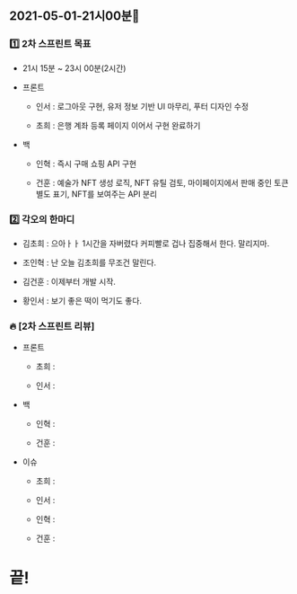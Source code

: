 ## 2021-05-01-21시00분🌟

### 1️⃣ 2차 스프린트 목표

* 21시 15분 ~ 23시 00분(2시간)

* 프론트

    * 인서 : 로그아웃 구현, 유저 정보 기반 UI 마무리, 푸터 디자인 수정

    * 초희 : 은행 계좌 등록 페이지 이어서 구현 완료하기

* 백

    * 인혁 : 즉시 구매 쇼핑 API 구현

    * 건훈 : 예술가 NFT 생성 로직, NFT 유틸 검토, 마이페이지에서 판매 중인 토큰 별도 표기, NFT를 보여주는 API 분리

### 2️⃣ 각오의 한마디

* 김초희 : 으아ㅏㅏ 1시간을 자버렸다 커피빨로 겁나 집중해서 한다. 말리지마.

* 조인혁 : 난 오늘 김초희를 무조건 말린다.

* 김건훈 : 이제부터 개발 시작.

* 황인서 : 보기 좋은 떡이 먹기도 좋다.

### 🔥 [2차 스프린트 리뷰]

* 프론트

    * 초희 : 

    * 인서 : 

* 백

    * 인혁 : 

    * 건훈 : 

* 이슈

    * 초희 : 

    * 인서 : 

    * 인혁 : 

    * 건훈 : 

# 끝!